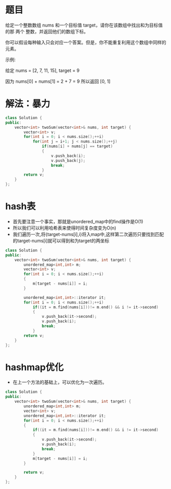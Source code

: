 # 题目
给定一个整数数组 nums 和一个目标值 target，请你在该数组中找出和为目标值的那 两个 整数，并返回他们的数组下标。

你可以假设每种输入只会对应一个答案。但是，你不能重复利用这个数组中同样的元素。

示例:

给定 nums = [2, 7, 11, 15], target = 9

因为 nums[0] + nums[1] = 2 + 7 = 9
所以返回 [0, 1]

# 解法：暴力
```cpp
class Solution {
public:
    vector<int> twoSum(vector<int>& nums, int target) {
        vector<int> v;
        for(int i = 0; i < nums.size();++i)
            for(int j = i+1; j < nums.size();++j)
                if(nums[i] + nums[j] == target)
                {
                    v.push_back(i);
                    v.push_back(j);
                    break;
                }
        return v;
    }
};
```

# hash表
* 首先要注意一个事实，那就是unordered_map中的find操作是O(1)
* 所以我们可以利用哈希表来使得时间复杂度变为O(n)
* 我们遍历一次,将{target-nums[i],i}将入map中,这样第二次遍历只要找到匹配的target-nums[i]就可以得到和为target的两坐标
```cpp
class Solution {
public:
    vector<int> twoSum(vector<int>& nums, int target) {
        unordered_map<int,int> m;
        vector<int> v;
        for(int i = 0; i < nums.size();++i)
        {
            m[target - nums[i]] = i;
        }

        unordered_map<int,int>::iterator it;
        for(int i = 0; i < nums.size();++i)
            if((it = m.find(nums[i]))!= m.end() && i != it->second)
            {
                v.push_back(it->second);
                v.push_back(i);
                break;
            }
        return v;
    }
};
```

# hashmap优化
* 在上一个方法的基础上，可以优化为一次遍历。
```cpp
class Solution {
public:
    vector<int> twoSum(vector<int>& nums, int target) {
        unordered_map<int,int> m;
        vector<int> v;
        unordered_map<int,int>::iterator it;
        for(int i = 0; i < nums.size();++i)
        {
            if((it = m.find(nums[i]))!= m.end() && i != it->second)
            {
                v.push_back(it->second);
                v.push_back(i);
                break;
            }
            m[target - nums[i]] = i;
        }

        return v;
    }
};
```